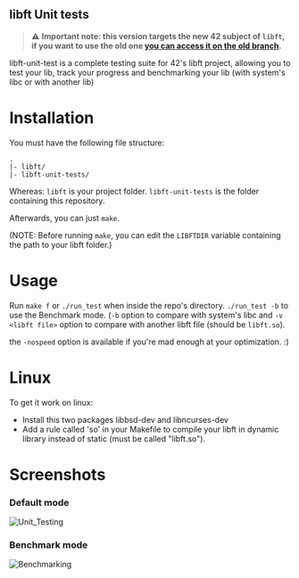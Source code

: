 ##	libft Unit tests

> :warning: **Important note: this version targets the new 42 subject of `libft`, if you want to use the old one [you can access it on the old branch](https://github.com/alelievr/libft-unit-test/tree/old).**

libft-unit-test is a complete testing suite for 42's libft project, allowing you to test your lib, track your progress and benchmarking your lib (with system's libc or with another lib)

# Installation
You must have the following file structure:
```
.
|- libft/
|- libft-unit-tests/
```
Whereas:
	`libft` is your project folder.
	`libft-unit-tests` is the folder containing this repository.

Afterwards, you can just `make`.

(NOTE: Before running `make`, you can edit the `LIBFTDIR` variable containing the path to your libft folder.)

# Usage

Run `make f` or `./run_test` when inside the repo's directory. `./run_test -b` to use the Benchmark mode. (`-b` option to compare with system's libc and `-v <libft file>` option to compare with another libft file (should be `libft.so`).

the `-nospeed` option is available if you're mad enough at your optimization. :)

# Linux

To get it work on linux:

+ Install this two packages libbsd-dev and libncurses-dev
+ Add a rule called 'so' in your Makefile to compile your libft in dynamic library instead of static (must be called "libft.so").

# Screenshots

### Default mode
![Unit_Testing](https://user-images.githubusercontent.com/6877923/73291511-95454700-4200-11ea-8a62-bd9f1221e283.png)


### Benchmark mode 
![Benchmarking](https://user-images.githubusercontent.com/6877923/73292576-91b2bf80-4202-11ea-8e33-2a1fc22bc2cc.png)

